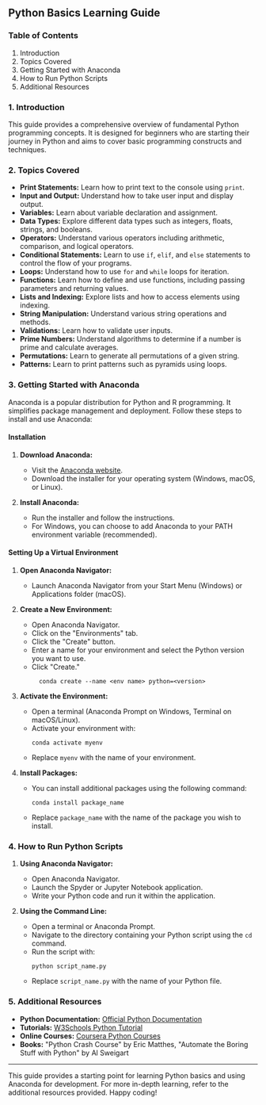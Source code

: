 ## Python Basics Learning Guide

### Table of Contents

1. Introduction
2. Topics Covered
3. Getting Started with Anaconda
4. How to Run Python Scripts
5. Additional Resources


### 1. Introduction

This guide provides a comprehensive overview of fundamental Python programming concepts. It is designed for beginners who are starting their journey in Python and aims to cover basic programming constructs and techniques.

### 2. Topics Covered

- **Print Statements:** Learn how to print text to the console using `print`.
- **Input and Output:** Understand how to take user input and display output.
- **Variables:** Learn about variable declaration and assignment.
- **Data Types:** Explore different data types such as integers, floats, strings, and booleans.
- **Operators:** Understand various operators including arithmetic, comparison, and logical operators.
- **Conditional Statements:** Learn to use `if`, `elif`, and `else` statements to control the flow of your programs.
- **Loops:** Understand how to use `for` and `while` loops for iteration.
- **Functions:** Learn how to define and use functions, including passing parameters and returning values.
- **Lists and Indexing:** Explore lists and how to access elements using indexing.
- **String Manipulation:** Understand various string operations and methods.
- **Validations:** Learn how to validate user inputs.
- **Prime Numbers:** Understand algorithms to determine if a number is prime and calculate averages.
- **Permutations:** Learn to generate all permutations of a given string.
- **Patterns:** Learn to print patterns such as pyramids using loops.

### 3. Getting Started with Anaconda

Anaconda is a popular distribution for Python and R programming. It simplifies package management and deployment. Follow these steps to install and use Anaconda:

#### Installation

1. **Download Anaconda:**

   - Visit the [Anaconda website](https://www.anaconda.com/products/distribution).
   - Download the installer for your operating system (Windows, macOS, or Linux).

2. **Install Anaconda:**
   - Run the installer and follow the instructions.
   - For Windows, you can choose to add Anaconda to your PATH environment variable (recommended).

#### Setting Up a Virtual Environment

1. **Open Anaconda Navigator:**

   - Launch Anaconda Navigator from your Start Menu (Windows) or Applications folder (macOS).

2. **Create a New Environment:**

    - Open Anaconda Navigator.
    - Click on the "Environments" tab.
    - Click the "Create" button.
    - Enter a name for your environment and select the Python version you want to use.
    - Click "Create."
      ```
        conda create --name <env name> python=<version>
      ```

  
  

1. **Activate the Environment:**

   - Open a terminal (Anaconda Prompt on Windows, Terminal on macOS/Linux).
   - Activate your environment with:
     ```
     conda activate myenv
     ```
   - Replace `myenv` with the name of your environment.

2. **Install Packages:**
   - You can install additional packages using the following command:
     ```
     conda install package_name
     ```
   - Replace `package_name` with the name of the package you wish to install.

### 4. How to Run Python Scripts

1. **Using Anaconda Navigator:**

   - Open Anaconda Navigator.
   - Launch the Spyder or Jupyter Notebook application.
   - Write your Python code and run it within the application.

2. **Using the Command Line:**
   - Open a terminal or Anaconda Prompt.
   - Navigate to the directory containing your Python script using the `cd` command.
   - Run the script with:
     ```
     python script_name.py
     ```
   - Replace `script_name.py` with the name of your Python file.

### 5. Additional Resources

- **Python Documentation:** [Official Python Documentation](https://docs.python.org/3/)
- **Tutorials:** [W3Schools Python Tutorial](https://www.w3schools.com/python/)
- **Online Courses:** [Coursera Python Courses](https://www.coursera.org/courses?query=python)
- **Books:** "Python Crash Course" by Eric Matthes, "Automate the Boring Stuff with Python" by Al Sweigart

---

This guide provides a starting point for learning Python basics and using Anaconda for development. For more in-depth learning, refer to the additional resources provided. Happy coding!
